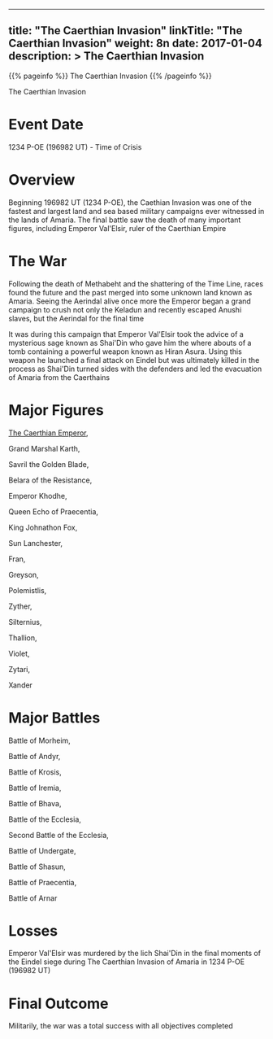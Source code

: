 
---
title: "The Caerthian Invasion"
linkTitle: "The Caerthian Invasion"
weight: 8n
date: 2017-01-04
description: >
 The Caerthian Invasion
---

{{% pageinfo %}}
The Caerthian Invasion
{{% /pageinfo %}}

The Caerthian Invasion

# Event Date

1234 P-OE (196982 UT) - Time of Crisis

# Overview

Beginning 196982 UT (1234 P-OE), the Caethian Invasion was one of the fastest and largest land and sea based military campaigns ever witnessed in the lands of Amaria. The final battle saw the death of many important figures, including Emperor Val'Elsir, ruler of the Caerthian Empire

# The War

Following the death of Methabeht and the shattering of the Time Line, races found the future and the past merged into some unknown land known as Amaria. Seeing the Aerindal alive once more the Emperor began a grand campaign to crush not only the Keladun and recently escaped Anushi slaves, but the Aerindal for the final time

It was during this campaign that Emperor Val'Elsir took the advice of a mysterious sage known as Shai'Din who gave him the where abouts of a tomb containing a powerful weapon known as Hiran Asura. Using this weapon he launched a final attack on Eindel but was ultimately killed in the process as Shai'Din turned sides with the defenders and led the evacuation of Amaria from the Caerthains

# Major Figures

[The Caerthian Emperor](https://www.fallofanempire.com/docs/notable-npcs/emperor-valelsir/),

Grand Marshal Karth,

Savril the Golden Blade,

Belara of the Resistance,

Emperor Khodhe,

Queen Echo of Praecentia,

King Johnathon Fox,

Sun Lanchester,

Fran,

Greyson,

Polemistlis,

Zyther,

Silternius,

Thallion,

Violet,

Zytari,

Xander

# Major Battles

Battle of Morheim,

Battle of Andyr,

Battle of Krosis,

Battle of Iremia,

Battle of Bhava,

Battle of the Ecclesia,

Second Battle of the Ecclesia,

Battle of Undergate,

Battle of Shasun,

Battle of Praecentia,

Battle of Arnar

# Losses

Emperor Val'Elsir was murdered by the lich Shai'Din in the final moments of the Eindel siege during The Caerthian Invasion of Amaria in 1234 P-OE (196982 UT)

# Final Outcome

Militarily, the war was a total success with all objectives completed
